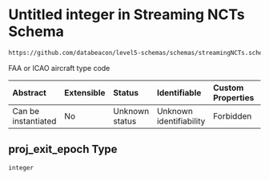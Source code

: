 # Untitled integer in Streaming NCTs Schema

```txt
https://github.com/databeacon/level5-schemas/schemas/streamingNCTs.schema.json#/properties/proj_exit_epoch
```

FAA or ICAO aircraft type code

| Abstract            | Extensible | Status         | Identifiable            | Custom Properties | Additional Properties | Access Restrictions | Defined In                                                                                |
| :------------------ | :--------- | :------------- | :---------------------- | :---------------- | :-------------------- | :------------------ | :---------------------------------------------------------------------------------------- |
| Can be instantiated | No         | Unknown status | Unknown identifiability | Forbidden         | Allowed               | none                | [streamingNCTs.schema.json\*](../../out/streamingNCTs.schema.json "open original schema") |

## proj\_exit\_epoch Type

`integer`
